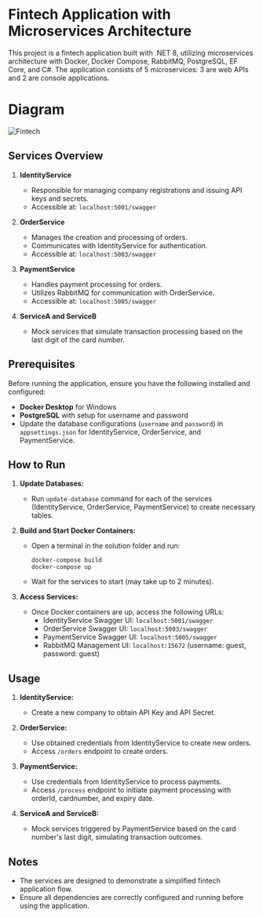 # Fintech Application with Microservices Architecture

This project is a fintech application built with .NET 8, utilizing microservices architecture with Docker, Docker Compose, RabbitMQ, PostgreSQL, EF Core, and C#. The application consists of 5 microservices: 3 are web APIs and 2 are console applications.

# Diagram

![Fintech](https://github.com/ImesashviliIrakli/Fintech/assets/77686006/9ee1b0fc-1267-4283-84d7-f82e5a3493ad)

## Services Overview

1. **IdentityService**
   - Responsible for managing company registrations and issuing API keys and secrets.
   - Accessible at: `localhost:5001/swagger`

2. **OrderService**
   - Manages the creation and processing of orders.
   - Communicates with IdentityService for authentication.
   - Accessible at: `localhost:5003/swagger`

3. **PaymentService**
   - Handles payment processing for orders.
   - Utilizes RabbitMQ for communication with OrderService.
   - Accessible at: `localhost:5005/swagger`

4. **ServiceA and ServiceB**
   - Mock services that simulate transaction processing based on the last digit of the card number.

## Prerequisites

Before running the application, ensure you have the following installed and configured:

- **Docker Desktop** for Windows
- **PostgreSQL** with setup for username and password
- Update the database configurations (`username` and `password`) in `appsettings.json` for IdentityService, OrderService, and PaymentService.

## How to Run

1. **Update Databases:**
   - Run `update-database` command for each of the services (IdentityService, OrderService, PaymentService) to create necessary tables.

2. **Build and Start Docker Containers:**
   - Open a terminal in the solution folder and run:
     ```
     docker-compose build
     docker-compose up
     ```
   - Wait for the services to start (may take up to 2 minutes).

3. **Access Services:**
   - Once Docker containers are up, access the following URLs:
     - IdentityService Swagger UI: `localhost:5001/swagger`
     - OrderService Swagger UI: `localhost:5003/swagger`
     - PaymentService Swagger UI: `localhost:5005/swagger`
     - RabbitMQ Management UI: `localhost:15672` (username: guest, password: guest)

## Usage

1. **IdentityService:**
   - Create a new company to obtain API Key and API Secret.

2. **OrderService:**
   - Use obtained credentials from IdentityService to create new orders.
   - Access `/orders` endpoint to create orders.

3. **PaymentService:**
   - Use credentials from IdentityService to process payments.
   - Access `/process` endpoint to initiate payment processing with orderId, cardnumber, and expiry date.

4. **ServiceA and ServiceB:**
   - Mock services triggered by PaymentService based on the card number's last digit, simulating transaction outcomes.

## Notes

- The services are designed to demonstrate a simplified fintech application flow.
- Ensure all dependencies are correctly configured and running before using the application.
